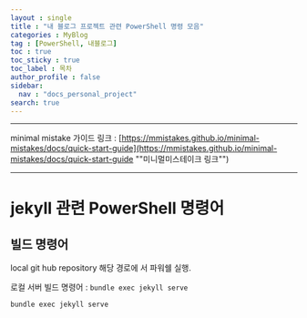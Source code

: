 ```yaml
---
layout : single
title : "내 블로그 프로젝트 관련 PowerShell 명령 모음"
categories : MyBlog
tag : [PowerShell, 내블로그]
toc : true
toc_sticky : true
toc_label : 목차
author_profile : false
sidebar:
  nav : "docs_personal_project"
search: true
---
```

---

minimal mistake 가이드 링크 : [https://mmistakes.github.io/minimal-mistakes/docs/quick-start-guide](https://mmistakes.github.io/minimal-mistakes/docs/quick-start-guide "&quot;미니멀미스테이크 링크&quot;")

---

# jekyll 관련 PowerShell 명령어

## 빌드 명령어

local git hub repository 해당 경로에 서 파워쉘 실행.

로컬 서버 빌드 명령어 : `bundle exec jekyll serve`

```powershell
bundle exec jekyll serve
```
